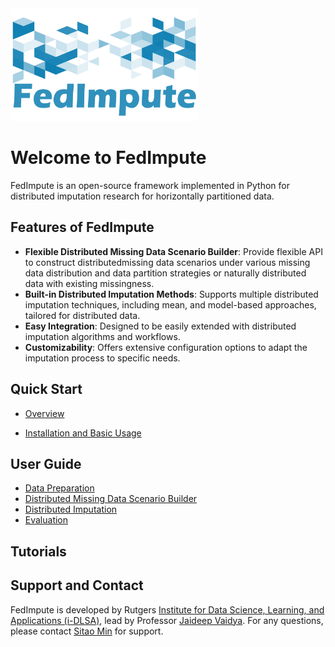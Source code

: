 <img src="icon.jpg" width="300" height="180">

# Welcome to FedImpute

FedImpute is an open-source framework implemented in Python for distributed imputation research for horizontally partitioned data.

## Features of FedImpute
* **Flexible Distributed Missing Data Scenario Builder**: Provide flexible API to construct distributedmissing data scenarios under various missing data distribution and data partition strategies or naturally distributed data with existing missingness.
* **Built-in Distributed Imputation Methods**: Supports multiple distributed imputation techniques, including mean, and model-based approaches, tailored for distributed data.
* **Easy Integration**: Designed to be easily extended with distributed imputation algorithms and workflows.
* **Customizability**: Offers extensive configuration options to adapt the imputation process to specific needs.

## Quick Start

- [Overview](overview.md)

- [Installation and Basic Usage](get_started.md)

## User Guide

- [Data Preparation](user-guide/data_prep.md)
- [Distributed Missing Data Scenario Builder](user-guide/scenario_simulation.md)
- [Distributed Imputation](user-guide/fed_imp.md)
- [Evaluation](user-guide/evaluation.md)

## Tutorials

## Support and Contact

FedImpute is developed by Rutgers [Institute for Data Science, Learning, and Applications (i-DLSA)](https://sites.rutgers.edu/idsla/), lead by Professor [Jaideep Vaidya](https://www.business.rutgers.edu/faculty/jaideep-vaidya). For any questions, please contact [Sitao Min](mailto:sm2370@rutgers.edu) for support.